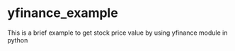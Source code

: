 # yfinance_example
This is a brief example to get stock price value by using yfinance module in python
